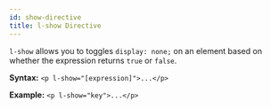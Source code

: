 ```yaml
---
id: show-directive
title: l-show Directive
---
```


`l-show` allows you to toggles `display: none;` on an element based on whether the expression returns `true` or `false`.

**Syntax:** `<p l-show="[expression]">...</p>`

**Example:** `<p l-show="key">...</p>`
